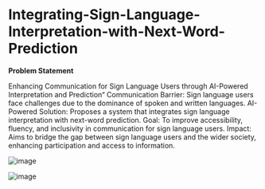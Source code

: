 # Integrating-Sign-Language-Interpretation-with-Next-Word-Prediction
**Problem Statement**

Enhancing Communication for Sign Language Users through AI-Powered Interpretation and Prediction“
Communication Barrier: Sign language users face challenges due to the dominance of spoken and written languages.
AI-Powered Solution: Proposes a system that integrates sign language interpretation with next-word prediction.
Goal: To improve accessibility, fluency, and inclusivity in communication for sign language users.
Impact: Aims to bridge the gap between sign language users and the wider society, enhancing participation and access to information.

![image](https://github.com/23DEB/Integrating-Sign-Language-Interpretation-with-Next-Word-Prediction/assets/95459351/78a9cd6d-47b6-4f6d-9d5a-10714bc88f82)

![image](https://github.com/23DEB/Integrating-Sign-Language-Interpretation-with-Next-Word-Prediction/assets/95459351/1c9ed292-e192-4779-9367-f3c3187d8840)

